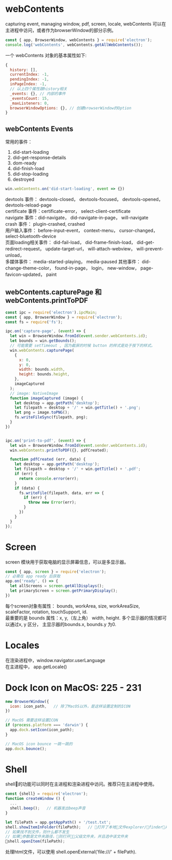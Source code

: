 # webContents 
capturing event, managing window, pdf, screen, locale, 
webContents 可以在主进程中访问，或者作为browserWindow的部分示例。 
```js
const { app, BrowserWindow, webContents } = require('electron');
console.log('webContents', webContents.getAllWebContents());
```
一个 webContents 对象的基本属性如下:
```js
{
  history: [],
  currentIndex: -1,
  pendingIndex: -1,
  inPageIndex: -1,
  // 以上四个属性跟history相关
  _events: {}, // 内部的事件
  _eventsCount: 15,
  _maxListeners: 0,
  browserWindowOptions: {}, // 创建browserWindow的Option
}

```
## webContents Events
常用的事件：  
1. did-start-loading
2. did-get-response-details
3. dom-ready
4. did-finish-load
5. did-stop-loading
6. destroyed
```js
win.webContents.on('did-start-loading', event => {})
```
devtools 事件： devtools-closed， devtools-focused， devtools-opened， devtools-reload-page   
certificate 事件：certificate-error， select-client-certificate   
navigate 事件：did-navigate， did-navigate-in-page， will-navigate    
crash 事件： plugin-crashed, crashed  
用户输入事件： before-input-event， context-menu， cursor-changed， select-bluetooth-device  
页面loading相关事件： did-fail-load， did-frame-finish-load， did-get-redirect-request， update-target-url， will-attach-webview， will-prevent-unload，  
多媒体事件： media-started-playing， media-paused
其他事件： did-change-theme-color， found-in-page， login， new-window， page-favicon-updated， paint

## webContents.capturePage 和 webContents.printToPDF 
```js
const ipc = require('electron').ipcMain;
const { app, BrowserWindow } = require('electron');
const fs = require('fs');

ipc.on('capture-page', (event) => {
  let win = BrowserWindow.fromId(event.sender.webContents.id);
  let bounds = win.getBounds();
  // 可能需要 setTimeout , 因为截屏的时候 button 的样式是处于按下的样式。
  win.webContents.capturePage(
    {
      x: 0,
      y: 0,
      width: bounds.width,
      height: bounds.height,
    }, 
    imageCaptured
  );
  // image: NativeImage 
  function imageCaptured (image) {
    let desktop = app.getPath('desktop');
    let filepath = desktop + '/' + win.getTitle() + '.png';
    let png = image.toPNG();
    fs.writeFileSync(filepath, png);
  }
})


ipc.on('print-to-pdf', (event) => {
  let win = BrowserWindow.fromId(event.sender.webContents.id);
  win.webContents.printToPDF({}, pdfCreated);

  function pdfCreated (err, data) {
    let desktop = app.getPath('desktop');
    let filepath = desktop + '/' + win.getTitle() + '.pdf';
    if (err) {
      return console.error(err);
    }
    if (data) {
      fs.writeFile(filepath, data, err => {
        if (err) {
          throw new Error(err);
        }
      })
    }
  }
});

```

# Screen 
screen 模块用于获取电脑的显示屏幕信息，可以是多显示器。
```js
const { app, screen } = require('electron');
// 必需在 app ready 后获取
app.on('ready', () => {
  let allScreens = screen.getAllDisplays();
  let primaryScreen = screen.getPrimaryDisplay();
})
```
每个screen对象有属性： bounds, workArea, size, workAreaSize, scaleFactor, rotation, touchSupport, id.   
最重要的是 bounds 属性：x, y,（左上角） width, height. 
多个显示器的情况都可以通过x, y 区分， 主显示器的bounds.x, bounds.y 为0.

# Locales 
在渲染进程中，window.navigator.userLanguage   
在主进程中， app.getLocale()   

# Dock Icon on MacOS: 225 - 231
```js
new BrowserWindow({
  icon: icon_path,   // 除了MacOS以外，是这样设置定制的ICON
})

// MacOS 需要这样设置ICON
if (process.platform === 'darwin') {
  app.dock.setIcon(icon_path);
}

// MacOS icon bounce 一跳一跳的
app.dock.bounce();

```



# Shell
shell的功能可以同时在主进程和渲染进程中访问。推荐只在主进程中使用。
```js
const {shell} = require('electron');
function createWindow () {
  ...
  shell.beep();   // 机器发出beep声音
}

let filePath = app.getAppPath() + '/test.txt';
shell.showItemInFolder(filePath);   // 打开了本地文件explorer/finder，并且选中该文件
// 如果找不到文件，则什么都不发生
// 如果参数是文件夹路径，则打开父级文件夹，并且选中该文件夹
shell.openItem(filePath);
```
处理html文件，可以使用 shell.openExternal('file:///' + filePath).

